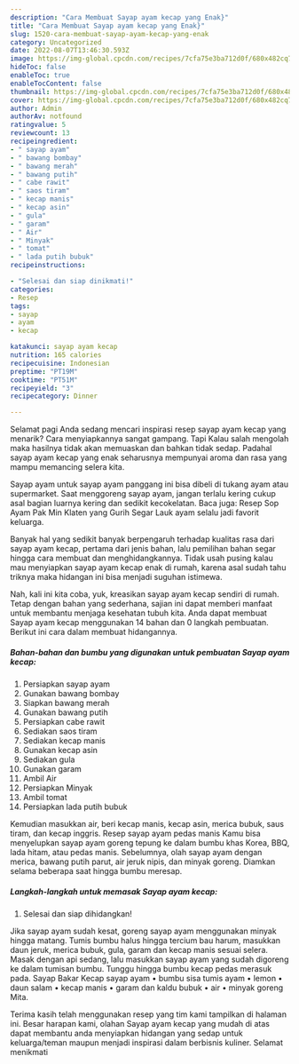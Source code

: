 ```yaml
---
description: "Cara Membuat Sayap ayam kecap yang Enak}"
title: "Cara Membuat Sayap ayam kecap yang Enak}"
slug: 1520-cara-membuat-sayap-ayam-kecap-yang-enak
category: Uncategorized
date: 2022-08-07T13:46:30.593Z
image: https://img-global.cpcdn.com/recipes/7cfa75e3ba712d0f/680x482cq70/sayap-ayam-kecap-foto-resep-utama.jpg
hideToc: false
enableToc: true
enableTocContent: false
thumbnail: https://img-global.cpcdn.com/recipes/7cfa75e3ba712d0f/680x482cq70/sayap-ayam-kecap-foto-resep-utama.jpg
cover: https://img-global.cpcdn.com/recipes/7cfa75e3ba712d0f/680x482cq70/sayap-ayam-kecap-foto-resep-utama.jpg
author: Admin
authorAv: notfound
ratingvalue: 5
reviewcount: 13
recipeingredient:
- " sayap ayam"
- " bawang bombay"
- " bawang merah"
- " bawang putih"
- " cabe rawit"
- " saos tiram"
- " kecap manis"
- " kecap asin"
- " gula"
- " garam"
- " Air"
- " Minyak"
- " tomat"
- " lada putih bubuk"
recipeinstructions:

- "Selesai dan siap dinikmati!"
categories:
- Resep
tags:
- sayap
- ayam
- kecap

katakunci: sayap ayam kecap 
nutrition: 165 calories
recipecuisine: Indonesian
preptime: "PT19M"
cooktime: "PT51M"
recipeyield: "3"
recipecategory: Dinner

---
```



Selamat pagi Anda sedang mencari inspirasi resep sayap ayam kecap yang menarik? Cara menyiapkannya sangat gampang. Tapi Kalau salah mengolah maka hasilnya tidak akan memuaskan dan bahkan tidak sedap. Padahal sayap ayam kecap yang enak seharusnya mempunyai aroma dan rasa yang mampu memancing selera kita.


Sayap ayam untuk sayap ayam panggang ini bisa dibeli di tukang ayam atau supermarket. Saat menggoreng sayap ayam, jangan terlalu kering cukup asal bagian luarnya kering dan sedikit kecokelatan. Baca juga: Resep Sop Ayam Pak Min Klaten yang Gurih Segar Lauk ayam selalu jadi favorit keluarga.

Banyak hal yang sedikit banyak berpengaruh terhadap kualitas rasa dari sayap ayam kecap, pertama dari jenis bahan, lalu pemilihan bahan segar hingga cara membuat dan menghidangkannya. Tidak usah pusing kalau mau menyiapkan sayap ayam kecap enak di rumah, karena asal sudah tahu triknya maka hidangan ini bisa menjadi suguhan istimewa.


Nah, kali ini kita coba, yuk, kreasikan sayap ayam kecap sendiri di rumah. Tetap dengan bahan yang sederhana, sajian ini dapat memberi manfaat untuk membantu menjaga kesehatan tubuh kita. Anda dapat membuat Sayap ayam kecap menggunakan 14 bahan dan 0 langkah pembuatan. Berikut ini cara dalam membuat hidangannya.

<!--inarticleads1-->

##### Bahan-bahan dan bumbu yang digunakan untuk pembuatan Sayap ayam kecap:

1. Persiapkan  sayap ayam
1. Gunakan  bawang bombay
1. Siapkan  bawang merah
1. Gunakan  bawang putih
1. Persiapkan  cabe rawit
1. Sediakan  saos tiram
1. Sediakan  kecap manis
1. Gunakan  kecap asin
1. Sediakan  gula
1. Gunakan  garam
1. Ambil  Air
1. Persiapkan  Minyak
1. Ambil  tomat
1. Persiapkan  lada putih bubuk


Kemudian masukkan air, beri kecap manis, kecap asin, merica bubuk, saus tiram, dan kecap inggris. Resep sayap ayam pedas manis Kamu bisa menyelupkan sayap ayam goreng tepung ke dalam bumbu khas Korea, BBQ, lada hitam, atau pedas manis. Sebelumnya, olah sayap ayam dengan merica, bawang putih parut, air jeruk nipis, dan minyak goreng. Diamkan selama beberapa saat hingga bumbu meresap. 

<!--inarticleads2-->

##### Langkah-langkah untuk memasak Sayap ayam kecap:


1. Selesai dan siap dihidangkan!

Jika sayap ayam sudah kesat, goreng sayap ayam menggunakan minyak hingga matang. Tumis bumbu halus hingga tercium bau harum, masukkan daun jeruk, merica bubuk, gula, garam dan kecap manis sesuai selera. Masak dengan api sedang, lalu masukkan sayap ayam yang sudah digoreng ke dalam tumisan bumbu. Tunggu hingga bumbu kecap pedas merasuk pada. Sayap Bakar Kecap sayap ayam • bumbu sisa tumis ayam • lemon • daun salam • kecap manis • garam dan kaldu bubuk • air • minyak goreng Mita. 

Terima kasih telah menggunakan resep yang tim kami tampilkan di halaman ini. Besar harapan kami, olahan Sayap ayam kecap yang mudah di atas dapat membantu anda menyiapkan hidangan yang sedap untuk keluarga/teman maupun menjadi inspirasi dalam berbisnis kuliner. Selamat menikmati
